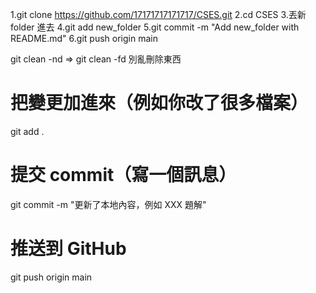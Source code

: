 1.git clone https://github.com/17171717171717/CSES.git
2.cd CSES
3.丟新 folder 進去
4.git add new_folder
5.git commit -m "Add new_folder with README.md"
6.git push origin main


git clean -nd => git clean -fd
別亂刪除東西

# 把變更加進來（例如你改了很多檔案）
git add .

# 提交 commit（寫一個訊息）
git commit -m "更新了本地內容，例如 XXX 題解"

# 推送到 GitHub
git push origin main
